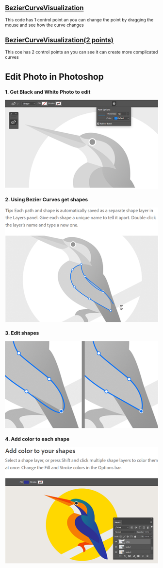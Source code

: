 ## [BezierCurveVisualization](src/main/java/com/kiu/numericalanalysis/baziercurve/BezierCurveVisualization1.java)
This code has 1 control point an you can change the point by dragging the mouse 
and see how the curve changes

## [BezierCurveVisualization(2 points)](src/main/java/com/kiu/numericalanalysis/baziercurve/BezierCurveVisualization.java)
This coe has 2 control points an you can see it can create more complicated curves


# Edit Photo in Photoshop
### 1. Get Black and White Photo to edit
![Screenshot](src/main/resources/com/kiu/numericalanalysis/baziercurve/img_2.png)
### 2. Using Bezier Curves get shapes
![Screenshot](src/main/resources/com/kiu/numericalanalysis/baziercurve/img_3.png)
### 3. Edit shapes 
![Screenshot](src/main/resources/com/kiu/numericalanalysis/baziercurve/img_4.png)
### 4. Add color to each shape
![Screenshot](src/main/resources/com/kiu/numericalanalysis/baziercurve/img_5.png)